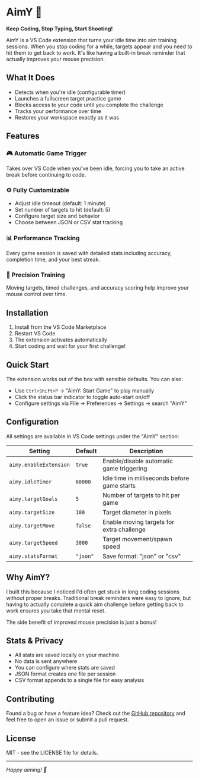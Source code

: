 # AimY 🎯

**Keep Coding, Stop Typing, Start Shooting!**

AimY is a VS Code extension that turns your idle time into aim training sessions. When you stop coding for a while, targets appear and you need to hit them to get back to work. It's like having a built-in break reminder that actually improves your mouse precision.

## What It Does

-   Detects when you're idle (configurable timer)
-   Launches a fullscreen target practice game
-   Blocks access to your code until you complete the challenge
-   Tracks your performance over time
-   Restores your workspace exactly as it was

## Features

### 🎮 Automatic Game Trigger

Takes over VS Code when you've been idle, forcing you to take an active break before continuing to code.

### ⚙️ Fully Customizable

-   Adjust idle timeout (default: 1 minute)
-   Set number of targets to hit (default: 5)
-   Configure target size and behavior
-   Choose between JSON or CSV stat tracking

### 📊 Performance Tracking

Every game session is saved with detailed stats including accuracy, completion time, and your best streak.

### 🎯 Precision Training

Moving targets, timed challenges, and accuracy scoring help improve your mouse control over time.

## Installation

1. Install from the VS Code Marketplace
2. Restart VS Code
3. The extension activates automatically
4. Start coding and wait for your first challenge!

## Quick Start

The extension works out of the box with sensible defaults. You can also:

-   Use `Ctrl+Shift+P` → "AimY: Start Game" to play manually
-   Click the status bar indicator to toggle auto-start on/off
-   Configure settings via File → Preferences → Settings → search "AimY"

## Configuration

All settings are available in VS Code settings under the "AimY" section:

| Setting                | Default  | Description                                  |
| ---------------------- | -------- | -------------------------------------------- |
| `aimy.enableExtension` | `true`   | Enable/disable automatic game triggering     |
| `aimy.idleTimer`       | `60000`  | Idle time in milliseconds before game starts |
| `aimy.targetGoals`     | `5`      | Number of targets to hit per game            |
| `aimy.targetSize`      | `100`    | Target diameter in pixels                    |
| `aimy.targetMove`      | `false`  | Enable moving targets for extra challenge    |
| `aimy.targetSpeed`     | `3000`   | Target movement/spawn speed                  |
| `aimy.statsFormat`     | `"json"` | Save format: "json" or "csv"                 |

## Why AimY?

I built this because I noticed I'd often get stuck in long coding sessions without proper breaks. Traditional break reminders were easy to ignore, but having to actually complete a quick aim challenge before getting back to work ensures you take that mental reset.

The side benefit of improved mouse precision is just a bonus!

## Stats & Privacy

-   All stats are saved locally on your machine
-   No data is sent anywhere
-   You can configure where stats are saved
-   JSON format creates one file per session
-   CSV format appends to a single file for easy analysis

## Contributing

Found a bug or have a feature idea? Check out the [GitHub repository](https://github.com/Swif7ify/AimY) and feel free to open an issue or submit a pull request.

## License

MIT - see the LICENSE file for details.

---

_Happy aiming! 🎯_

